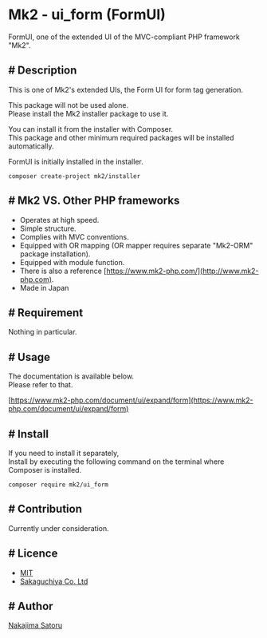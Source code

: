 Mk2 - ui_form (FormUI)
====

FormUI, one of the extended UI of the MVC-compliant PHP framework "Mk2".

## # Description

This is one of Mk2's extended UIs, the Form UI for form tag generation.

This package will not be used alone.  
Please install the Mk2 installer package to use it.

You can install it from the installer with Composer.  
This package and other minimum required packages will be installed automatically.

FormUI is initially installed in the installer.

```
composer create-project mk2/installer
```

## # Mk2 VS. Other PHP frameworks

-  Operates at high speed.
-  Simple structure.
-  Complies with MVC conventions.
-  Equipped with OR mapping (OR mapper requires separate "Mk2-ORM" package installation).
-  Equipped with module function.
-  There is also a reference [https://www.mk2-php.com/](http://www.mk2-php.com).
-  Made in Japan

## # Requirement

Nothing in particular.

## # Usage

The documentation is available below.  
Please refer to that.

[https://www.mk2-php.com/document/ui/expand/form](https://www.mk2-php.com/document/ui/expand/form)

## # Install

If you need to install it separately,  
Install by executing the following command on the terminal where Composer is installed.

```
composer require mk2/ui_form
```

## # Contribution

Currently under consideration.

## # Licence

- [MIT](https://github.com/tcnksm/tool/blob/master/LICENCE)
- [Sakaguchiya Co. Ltd](https://www.teastalk.jp/)

## # Author

[Nakajima Satoru](https://github.com/mk2-php)
